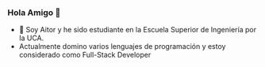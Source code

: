 ### Hola Amigo 👋

- 🤔 Soy Aitor y he sido estudiante en la Escuela Superior de Ingeniería por la UCA.
- Actualmente domino varios lenguajes de programación y estoy considerado como Full-Stack Developer

